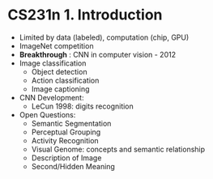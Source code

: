 # CS231n 1. Introduction

* Limited by data (labeled), computation (chip, GPU)
* ImageNet competition
* **Breakthrough** : CNN in computer vision - 2012
* Image classification
    * Object detection
    * Action classification
    * Image captioning 
* CNN Development:
  * LeCun 1998: digits recognition
* Open Questions:
  * Semantic Segmentation
  * Perceptual Grouping
  * Activity Recognition
  * Visual Genome: concepts and semantic relationship
  * Description of Image
  * Second/Hidden Meaning
